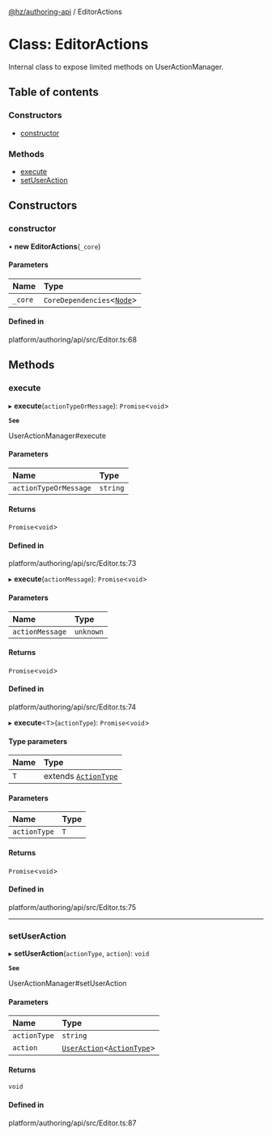 [@hz/authoring-api](../overview.md) / EditorActions

# Class: EditorActions

Internal class to expose limited methods on UserActionManager.

## Table of contents

### Constructors

- [constructor](EditorActions.md#constructor)

### Methods

- [execute](EditorActions.md#execute)
- [setUserAction](EditorActions.md#setUserAction)

## Constructors

### <a id="constructor" name="constructor"></a> constructor

• **new EditorActions**(`_core`)

#### Parameters

| Name | Type |
| :------ | :------ |
| `_core` | `CoreDependencies`<[`Node`](Node.md)\> |

#### Defined in

platform/authoring/api/src/Editor.ts:68

## Methods

### <a id="execute" name="execute"></a> execute

▸ **execute**(`actionTypeOrMessage`): `Promise`<`void`\>

**`See`**

UserActionManager#execute

#### Parameters

| Name | Type |
| :------ | :------ |
| `actionTypeOrMessage` | `string` |

#### Returns

`Promise`<`void`\>

#### Defined in

platform/authoring/api/src/Editor.ts:73

▸ **execute**(`actionMessage`): `Promise`<`void`\>

#### Parameters

| Name | Type |
| :------ | :------ |
| `actionMessage` | `unknown` |

#### Returns

`Promise`<`void`\>

#### Defined in

platform/authoring/api/src/Editor.ts:74

▸ **execute**<`T`\>(`actionType`): `Promise`<`void`\>

#### Type parameters

| Name | Type |
| :------ | :------ |
| `T` | extends [`ActionType`](../overview.md#ActionType) |

#### Parameters

| Name | Type |
| :------ | :------ |
| `actionType` | `T` |

#### Returns

`Promise`<`void`\>

#### Defined in

platform/authoring/api/src/Editor.ts:75

___

### <a id="setUserAction" name="setUserAction"></a> setUserAction

▸ **setUserAction**(`actionType`, `action`): `void`

**`See`**

UserActionManager#setUserAction

#### Parameters

| Name | Type |
| :------ | :------ |
| `actionType` | `string` |
| `action` | [`UserAction`](../interfaces/UserAction.md)<[`ActionType`](../overview.md#ActionType)\> |

#### Returns

`void`

#### Defined in

platform/authoring/api/src/Editor.ts:87
